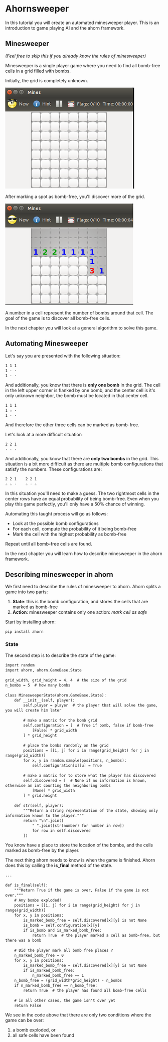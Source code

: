 Ahornsweeper
============

In this tutorial you will create an automated minesweeper player.
This is an introduction to game playing AI and the ahorn framework.

Minesweeper
-----------
*(Feel free to skip this if you already know the rules of minesweeper)*

Minesweeper is a single player game where you need to find all bomb-free
cells in a grid filled with bombs.

Initially, the grid is completely unknown.

![Unknown grid in minesweeper](/resources/empty.png)

After marking a spot as bomb-free, you'll discover more of the grid.

![Grid in minesweeper](/resources/remaining.png)

A number in a cell represent the number of bombs around that cell.
The goal of the game is to discover all bomb-free cells.

In the next chapter you will look at a general algorithm to solve this game.

Automating Minesweeper
----------------------

Let's say you are presented with the following situation:

    1 1 1
    1 · ·
    1 · ·

And additionally, you know that there is **only one bomb** in the grid. The cell
in the left upper corner is flanked by one bomb, and the center cell is it's
only unknown neighbor, the bomb must be located in that center cell.

    1 1 1
    1 ☆ ·
    1 · ·

And therefore the other three cells can be marked as bomb-free.

Let's look at a more difficult situation

    2 2 1
    · · ·

And additionally, you know that there are **only two bombs** in the grid. This
situation is a bit more difficult as there are multiple bomb configurations that
satisfy the numbers. These configurations are:

    2 2 1    2 2 1
    ☆ ☆ ·    ☆ · ☆

In this situation you'll need to make a guess. The two rightmost cells in the center
rows have an equal probability of being bomb-free. Even when you play this game
perfectly, you'll only have a 50% chance of winning.

Automating this taught process will go as follows:   
* Look at the possible bomb configurations
* For each cell, compute the probability of it being bomb-free
* Mark the cell with the highest probability as bomb-free

Repeat until all bomb-free cells are found.

In the next chapter you will learn how to describe minesweeper in the ahorn framework.

Describing minesweeper in ahorn
-------------------------------

We first need to describe the rules of minesweeper to ahorn. Ahorn splits a game
into two parts:

  1. **State**: this is the bomb configuration, and stores the cells that are marked as bomb-free
  2. **Action**: minesweeper contains only one action: *mark cell as safe*

Start by installing ahorn:

    pip install ahorn

### State
The second step is to describe the state of the game:

    import random
    import ahorn, ahorn.GameBase.State

    grid_width, grid_height = 4, 4  # the size of the grid
    n_bombs = 5  # how many bombs

    class MinesweeperState(ahorn.GameBase.State):
        def __init__(self, player):
            self.player = player  # the player that will solve the game, you will create him later

            # make a matrix for the bomb grid
            self.configuration = [  # True if bomb, false if bomb-free
                [False] * grid_width
            ] * grid_height

            # place the bombs randomly on the grid
            positions = [[i, j] for i in range(grid_height) for j in range(grid_width)]
            for x, y in random.sample(positions, n_bombs):
                self.configuration[x][u] = True

            # make a matrix for to store what the player has discovered
            self.discovered = [  # None if no information is known, otherwise an int counting the neighboring bombs
                [None] * grid_width
            ] * grid.height

        def str(self, player):
            """Return a string representation of the state, showing only information known to the player."""
            return "\n".join([
                " ".join([str(number) for number in row])
                for row in self.discovered
            ])


You know have a place to store the location of the bombs, and the cells marked as bomb-free by the player.

The next thing ahorn needs to know is when the game is finished. Ahorn does this by calling the **is_final** method
of the state.

    ...

    def is_final(self):
        """Return True if the game is over, False if the game is not over."""
        # Any bombs exploded?
        positions = [[i, j] for i in range(grid_height) for j in range(grid_width)]
        for x, y in positions:
            is_marked_bomb_free = self.discovered[x][y] is not None
            is_bomb = self.configuration[x][y]
            if is_bomb and is_marked_bomb_free:
                return True  # the player marked a cell as bomb-free, but there was a bomb

        # Did the player mark all bomb free places ?
        n_marked_bomb_free = 0
        for x, y in positions:
            is_marked_bomb_free = self.discovered[x][y] is not None
            if is_marked_bomb_free:
                n_marked_bomb_free += 1
        n_bomb_free = (grid_width*grid_height) - n_bombs
        if n_marked_bomb_free == n_bomb_free:
            return True  # the player has found all bomb-free cells

        # in all other cases, the game isn't over yet
        return False

We see in the code above that there are only two conditions where the game can be over:

1. a bomb exploded, or
2. all safe cells have been found
